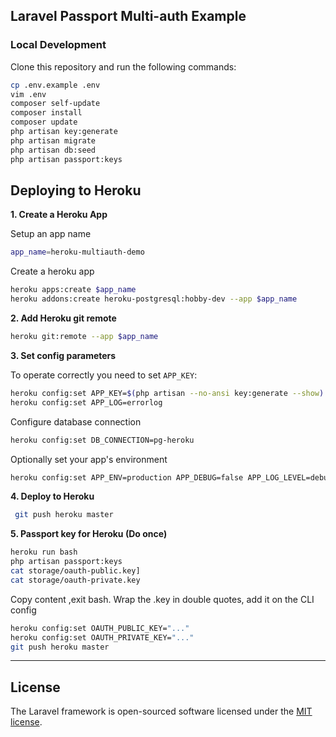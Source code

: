 ## Laravel Passport Multi-auth  Example

### Local Development

Clone this repository and run the following commands:

```sh
cp .env.example .env
vim .env
composer self-update
composer install
composer update
php artisan key:generate
php artisan migrate
php artisan db:seed
php artisan passport:keys
```


## Deploying to Heroku

**1. Create a Heroku App**

Setup an app name

```sh
app_name=heroku-multiauth-demo
```

Create a heroku app

```sh
heroku apps:create $app_name
heroku addons:create heroku-postgresql:hobby-dev --app $app_name
```

**2. Add Heroku git remote**

```sh
heroku git:remote --app $app_name
```

**3. Set config parameters**

To operate correctly you need to set `APP_KEY`:

```sh
heroku config:set APP_KEY=$(php artisan --no-ansi key:generate --show)
heroku config:set APP_LOG=errorlog
```

Configure database connection

```sh
heroku config:set DB_CONNECTION=pg-heroku
```

Optionally set your app's environment

```sh
heroku config:set APP_ENV=production APP_DEBUG=false APP_LOG_LEVEL=debug
```

**4. Deploy to Heroku**

```sh
 git push heroku master
```


**5. Passport key for Heroku (Do once)**

```sh
heroku run bash
php artisan passport:keys
cat storage/oauth-public.key]
cat storage/oauth-private.key
```

Copy content ,exit bash. Wrap the .key in double quotes,  add it on the CLI config

```sh
heroku config:set OAUTH_PUBLIC_KEY="..."
heroku config:set OAUTH_PRIVATE_KEY="..."
git push heroku master
```

---

## License

The Laravel framework is open-sourced software licensed under the [MIT license](http://opensource.org/licenses/MIT).
